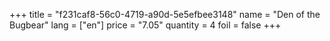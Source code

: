 +++
title = "f231caf8-56c0-4719-a90d-5e5efbee3148"
name = "Den of the Bugbear"
lang = ["en"]
price = "7.05"
quantity = 4
foil = false
+++
